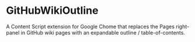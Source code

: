 # GitHubWikiOutline
A Content Script extension for Google Chome that replaces the Pages right-panel in GitHub wiki pages with an expandable outline / table-of-contents.
